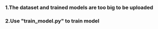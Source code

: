 ### 1.The dataset and trained models are too big to be uploaded
### 2.Use "train_model.py" to train model
